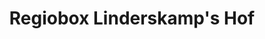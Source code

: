 ---
title: "Regiobox Linderskamp's Hof"
url: /saerbeck/regiobox-linderskamps-hof/
shop: Hofladen
---